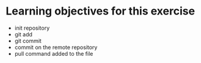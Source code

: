 # Learning objectives for this exercise

* init repository
* git add
* git commit
* commit on the remote repository
* pull command added to the file


